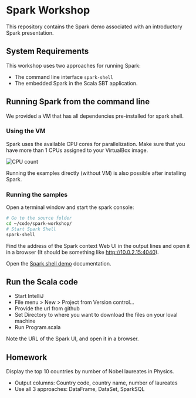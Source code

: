 # Spark Workshop

This repository contains the Spark demo associated with an introductory Spark presentation.

## System Requirements

This workshop uses two approaches for running Spark:
* The command line interface `spark-shell`
* The embedded Spark in the Scala SBT application.

## Running Spark from the command line

We provided a VM that has all dependencies pre-installed for spark shell.

### Using the VM

Spark uses the available CPU cores for parallelization. Make sure that you have
more than 1 CPUs assigned to your VirtualBox image.

![CPU count](img/vm-cpu.png)

Running the examples directly (without VM) is also possible after installing Spark.

### Running the samples

Open a terminal window and start the spark console:

```bash
# Go to the source folder
cd ~/code/spark-workshop/
# Start Spark Shell
spark-shell
```

Find the address of the Spark context Web UI in the output lines 
and open it in a browser (It should be something like http://10.0.2.15:4040).

Open the [Spark shell demo](./SparkShellDemo.md) documentation.

## Run the Scala code

* Start IntelliJ
* File menu > New > Project from Version control...
* Provide the url from github
* Set Directory to where you want to download the files on your loval machine
* Run Program.scala

Note the URL of the Spark UI, and open it in a browser.

## Homework

Display the top 10 countries by number of Nobel laureates in Physics.
* Output columns: Country code, country name, number of laureates
* Use all 3 approaches: DataFrame, DataSet, SparkSQL
